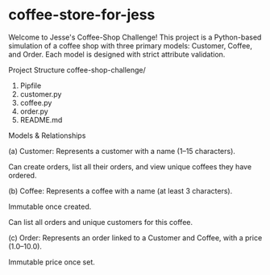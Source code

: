 # coffee-store-for-jess
Welcome to Jesse's Coffee-Shop Challenge! This project is a Python-based simulation of a coffee shop with three primary models: Customer, Coffee, and Order. Each model is designed with strict attribute validation.

 Project Structure
 coffee-shop-challenge/
1. Pipfile
2. customer.py
3. coffee.py
4. order.py
5. README.md

 Models & Relationships

(a) Customer: Represents a customer with a name (1–15 characters).

Can create orders, list all their orders, and view unique coffees they have ordered.



(b) Coffee: Represents a coffee with a name (at least 3 characters).

Immutable once created.

Can list all orders and unique customers for this coffee.


(c) Order: Represents an order linked to a Customer and Coffee, with a price (1.0–10.0).

Immutable price once set.


